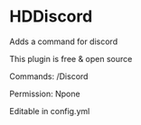 # HDDiscord
Adds a command for discord


This plugin is free & open source

Commands:
/Discord

Permission:
Npone

Editable in config.yml
